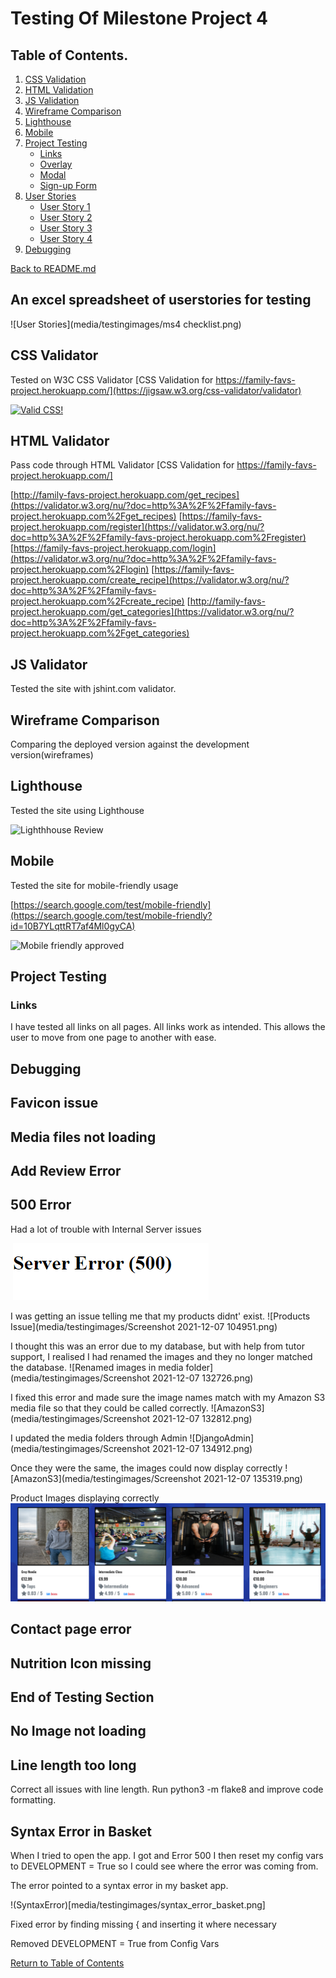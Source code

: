 # Testing Of Milestone Project 4

## Table of Contents.

1.  [CSS Validation](#css-validator)
2.  [HTML Validation](#html-validator)
3.  [JS Validation](#js-validator)
4.  [Wireframe Comparison](#wireframe)
5.  [Lighthouse](#lighthouse)
6.  [Mobile](#mobile-testing)
7.  [Project Testing](#deployed-testing)
    - [Links](#links)
    - [Overlay](#overlay)
    - [Modal](#modal)
    - [Sign-up Form](#form)
8.  [User Stories](#user-stories)
    - [User Story 1](#user-story-1)
    - [User Story 2](#user-story-2)
    - [User Story 3](#user-story-3)
    - [User Story 4](#user-story-4)
9.  [Debugging](#debugging)

[Back to README.md](README.md)

## An excel spreadsheet of userstories for testing

![User Stories](media/testingimages/ms4 checklist.png)

## CSS Validator

Tested on W3C CSS Validator
[CSS Validation for https://family-favs-project.herokuapp.com/](https://jigsaw.w3.org/css-validator/validator)
<p>
    <a href="http://jigsaw.w3.org/css-validator/check/referer">
        <img style="border:0;width:88px;height:31px"
            src="http://jigsaw.w3.org/css-validator/images/vcss"
            alt="Valid CSS!" />
    </a>
</p>


## HTML Validator

Pass code through HTML Validator
[CSS Validation for https://family-favs-project.herokuapp.com/]

[http://family-favs-project.herokuapp.com/get_recipes](https://validator.w3.org/nu/?doc=http%3A%2F%2Ffamily-favs-project.herokuapp.com%2Fget_recipes)
[https://family-favs-project.herokuapp.com/register](https://validator.w3.org/nu/?doc=http%3A%2F%2Ffamily-favs-project.herokuapp.com%2Fregister)
[https://family-favs-project.herokuapp.com/login](https://validator.w3.org/nu/?doc=http%3A%2F%2Ffamily-favs-project.herokuapp.com%2Flogin)
[https://family-favs-project.herokuapp.com/create_recipe](https://validator.w3.org/nu/?doc=http%3A%2F%2Ffamily-favs-project.herokuapp.com%2Fcreate_recipe)
[http://family-favs-project.herokuapp.com/get_categories](https://validator.w3.org/nu/?doc=http%3A%2F%2Ffamily-favs-project.herokuapp.com%2Fget_categories)

## JS Validator

Tested the site with jshint.com validator.

## Wireframe Comparison

Comparing the deployed version against the development version(wireframes)

## Lighthouse

Tested the site using Lighthouse 

![Lighthhouse Review](static/images/testing_images/lighthousereport.png)

## Mobile

Tested the site for mobile-friendly usage

[https://search.google.com/test/mobile-friendly](https://search.google.com/test/mobile-friendly?id=10B7YLqttRT7af4Ml0gyCA)

![Mobile friendly approved](static/images/testing_images/mobilefriendly.png)

## Project Testing

### Links

I have tested all links on all pages. All links work as intended. This allows the user to move from one page to another with ease.


## Debugging

## Favicon issue

## Media files not loading

## Add Review Error

## 500 Error

Had a lot of trouble with Internal Server issues

![]()
![Error 500](media/testingimages/error_500.png)


I was getting an issue telling me that my products didnt' exist.
![Products Issue](media/testingimages/Screenshot 2021-12-07 104951.png)

I thought this was an error due to my database, but with help from tutor support, 
I realised I had renamed the images and they no longer matched the database.
![Renamed images in media folder](media/testingimages/Screenshot 2021-12-07 132726.png)

I fixed this error and made sure the image names match with my Amazon S3 media file so that they could be called correctly.
![AmazonS3](media/testingimages/Screenshot 2021-12-07 132812.png)

I updated the media folders through Admin
![DjangoAdmin](media/testingimages/Screenshot 2021-12-07 134912.png)

Once they were the same, the images could now display correctly
![AmazonS3](media/testingimages/Screenshot 2021-12-07 135319.png)

Product Images displaying correctly
![ProductImages](media/testingimages/ProductImages.png)



## Contact page error

## Nutrition Icon missing

## End of Testing Section

## No Image not loading


## Line length too long

Correct all issues with line length.  Run python3 -m flake8 and improve code formatting.

## Syntax Error in Basket

When I tried to open the app.  I got and Error 500
I then reset my config vars to DEVELOPMENT = True so I could see where the error was coming from.

The error pointed to a syntax error in my basket app.

!(SyntaxError)[media/testingimages/syntax_error_basket.png]

Fixed error by finding missing { and inserting it where necessary

Removed DEVELOPMENT = True from Config Vars

[Return to Table of Contents](#table-of-contents)
